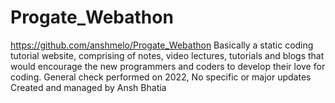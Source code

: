 # Progate_Webathon
https://github.com/anshmelo/Progate_Webathon
Basically a static coding tutorial website, comprising of notes, video lectures, tutorials and blogs that would encourage the new programmers and coders to develop their love for coding.
General check performed on 2022, No specific or major updates
Created and managed by Ansh Bhatia
